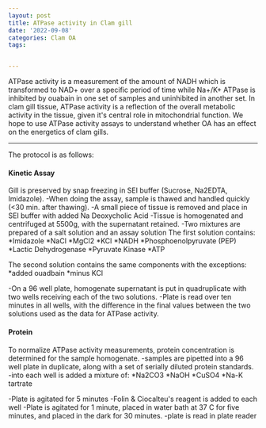 ```yaml
---
layout: post
title: ATPase activity in Clam gill
date: '2022-09-08'
categories: Clam OA
tags: 


---
```

ATPase activity is a measurement of the amount of NADH which is transformed to NAD+ over a specific period of time while Na+/K+ ATPase is inhibited by ouabain in one set of samples and uninhibited in another set. In clam gill tissue, ATPase activity is a reflection of the overall metabolic activity in the tissue, given it's central role in mitochondrial function. We hope to use ATPase activity assays to understand whether OA has an effect on the energetics of clam gills. 

---

The protocol is as follows:

#### Kinetic Assay ####
Gill is preserved by snap freezing in SEI buffer (Sucrose, Na2EDTA, Imidazole).
-When doing the assay, sample is thawed and handled quickly (<30 min. after thawing).
-A small piece of tissue is removed and place in SEI buffer with added Na Deoxycholic Acid
-Tissue is homogenated and centrifuged at 5500g, with the supernatant retained. 
-Two mixtures are prepared of a salt solution and an assay solution
The first solution contains:
    *Imidazole
    *NaCl
    *MgCl2
    *KCl
    *NADH
    *Phosphoenolpyruvate (PEP)
    *Lactic Dehydrogenase
    *Pyruvate Kinase
    *ATP

The second solution contains the same components with the exceptions:
    *added ouadbain
    *minus KCl

-On a 96 well plate, homogenate supernatant is put in quadruplicate with two wells receiving each of the two solutions.
-Plate is read over ten minutes in all wells, with the difference in the final values between the two solutions used as the data for ATPase activity.

#### Protein #### 
To normalize ATPase activity measurements, protein concentration is determined for the sample homogenate.
-samples are pipetted into a 96 well plate in duplicate, along with a set of serially diluted protein standards.
-into each well is added a mixture of:
    *Na2CO3
    *NaOH
    *CuSO4
    *Na-K tartrate

-Plate is agitated for 5 minutes
-Folin & Ciocalteu's reagent is added to each well
-Plate is agitated for 1 minute, placed in water bath at 37 C for five minutes, and placed in the dark for 30 minutes.
-plate is read in plate reader


    
